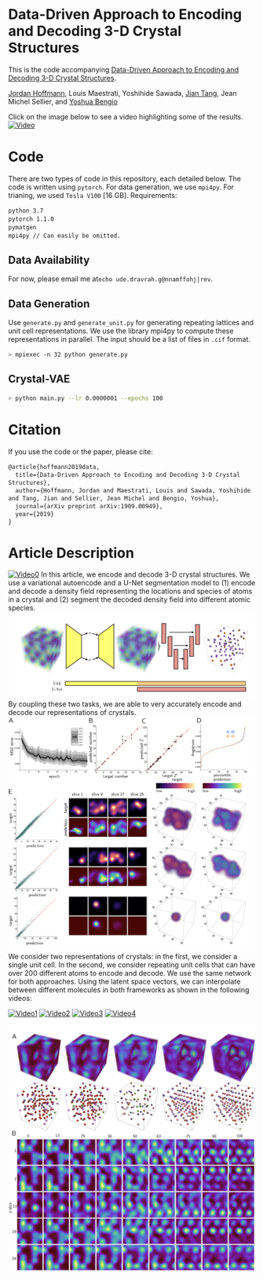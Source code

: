 # Data-Driven Approach to Encoding and Decoding 3-D Crystal Structures
This is the code accompanying [Data-Driven Approach to Encoding and Decoding 3-D Crystal Structures](https://arxiv.org/abs/1909.00949).

[Jordan Hoffmann](https://jhoffmann.org/), Louis Maestrati, Yoshihide Sawada, [Jian Tang](https://jian-tang.com),
Jean Michel Sellier, and [Yoshua Bengio](https://mila.quebec/en/yoshua-bengio/)

Click on the image below to see a video highlighting some of the results.
[![Video](https://img.youtube.com/vi/ZpFN5tSo5Pg/0.jpg)](https://www.youtube.com/watch?v=ZpFN5tSo5Pg)

# Code
There are two types of code in this repository, each detailed below.
The code is written using `pytorch`. For data generation, we use `mpi4py`. For trianing, we used `Tesla V100` [16 GB].
Requirements:
```bash
python 3.7
pytorch 1.1.0
pymatgen
mpi4py // Can easily be omitted.
```

## Data Availability
For now, please email me  at`echo ude.dravrah.g@nnamffohj|rev`.


## Data Generation
Use `generate.py` and `generate_unit.py` for generating repeating lattices and unit cell representations. 
We use the library mpi4py to compute these representations in parallel. The input should be a list of files
in `.cif` format. 
```bash
> mpiexec -n 32 python generate.py
```


## Crystal-VAE 
```bash
> python main.py --lr 0.0000001 --epochs 100
```

# Citation
If you use the code or the paper, please cite:
```
@article{hoffmann2019data,
  title={Data-Driven Approach to Encoding and Decoding 3-D Crystal Structures},
  author={Hoffmann, Jordan and Maestrati, Louis and Sawada, Yoshihide and Tang, Jian and Sellier, Jean Michel and Bengio, Yoshua},
  journal={arXiv preprint arXiv:1909.00949},
  year={2019}
}
```


# Article Description
[![Video0](https://img.youtube.com/vi/3qVVew7-DgQ/0.jpg)](https://www.youtube.com/watch?v=3qVVew7-DgQ)
In this article, we encode and decode 3-D crystal structures. We use a variational autoencode 
and a U-Net segmentation model to (1) encode and decode a density field representing the locations
and species of atoms in a crystal and (2) segment the decoded density field into different atomic species.
![model](./ims/Model.png)
By coupling these two tasks, we are able to very accurately encode and decode our representations of crystals.
![Unit](./ims/Unit-Cell.png)
We consider two representations of crystals: in the first, we consider a single unit cell. In the second, we consider
repeating unit cells that can have over 200 different atoms to encode and decode. We use the same network for both approaches.
Using the latent space vectors, we can interpolate between different molecules in both frameworks as shown in the following videos:

[![Video1](https://img.youtube.com/vi/3yPVdgd2mQ0/0.jpg)](https://www.youtube.com/watch?v=3yPVdgd2mQ0)
[![Video2](https://img.youtube.com/vi/q2d8LZq8RW4/0.jpg)](https://www.youtube.com/watch?v=q2d8LZq8RW4)
[![Video3](https://img.youtube.com/vi/pxYb8cnLxio/0.jpg)](https://www.youtube.com/watch?v=pxYb8cnLxio)
[![Video4](https://img.youtube.com/vi/U5-x3jL2zcc/0.jpg)](https://www.youtube.com/watch?v=U5-x3jL2zcc)

![Interpolation](./ims/Interpolation.png)

